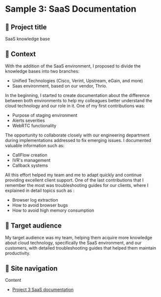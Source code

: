 # Sample 3: SaaS Documentation

## 💼 Project title
SaaS knowledge base

## 📂 Context
With the addition of the SaaS environment, I proposed to divide the knowledge bases into two branches: 

- Unified Technologies (Cisco, Verint, Upstream, eGain, and more)
- Saas environment, based on our vendor, Thrio.

In the beginning, I started to create documentation about the difference between both environments to help my colleagues better understand the cloud technology and our role in it. One of my first contributions was:

- Purpose of staging environment
- Alerts severities
- WebRTC functionality

The opportunity to collaborate closely with our engineering department during implementations addressed to fix emerging issues. I documented valuable information such as:

- CallFlow creation
- IVR's management
- Callback systems

All this effort helped my team and me to adapt quickly and continue providing excellent client support. One of the last contributions that I remember the most was troubleshooting guides for our clients, where I explained in detail topics such as :

- Browser log extraction
- How to avoid browser bugs
- How to avoid high memory consumption

## 👥 Target audience
My target audience was my team, helping them acquire more knowledge about cloud technology, specifically the SaaS environment, and our customers, with detailed troubleshooting guides that helped them maintain productivity. 

## 📍 Site navigation

Content

- [Project 3 SaaS documentation](https://github.com/carlossolis2706/Tech-Writer-Portfolio/blob/main/Sample-3-content.md)
